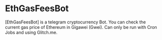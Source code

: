 # EthGasFeesBot
[EthGasFeesBot] is a telegram cryptocurrency Bot. You can check the current gas price of Ethereum in Gigawei (Gwei). Can only be run with Cron Jobs and using Glitch.me.
